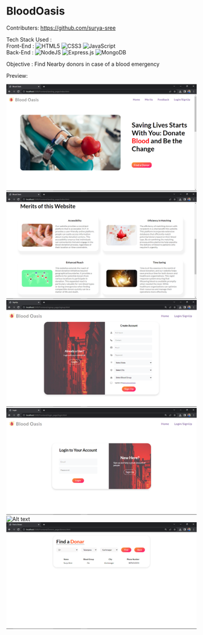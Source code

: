 # BloodOasis

Contributers: https://github.com/surya-sree

Tech Stack Used : <br>
Front-End : ![HTML5](https://img.shields.io/badge/html5-%23E34F26.svg?style=for-the-badge&logo=html5&logoColor=white)  ![CSS3](https://img.shields.io/badge/css3-%231572B6.svg?style=for-the-badge&logo=css3&logoColor=white) ![JavaScript](https://img.shields.io/badge/javascript-%23323330.svg?style=for-the-badge&logo=javascript&logoColor=%23F7DF1E) <br>
Back-End : ![NodeJS](https://img.shields.io/badge/node.js-6DA55F?style=for-the-badge&logo=node.js&logoColor=white) ![Express.js](https://img.shields.io/badge/express.js-%23404d59.svg?style=for-the-badge&logo=express&logoColor=%2361DAFB) ![MongoDB](https://img.shields.io/badge/MongoDB-%234ea94b.svg?style=for-the-badge&logo=mongodb&logoColor=white)

Objective : Find Nearby donors in case of a blood emergency <br>

Preview: <br>

![Alt text](https://github.com/adityapatel-00/BloodOasis/blob/main/Images/Landing.png)
![Alt text](https://github.com/adityapatel-00/BloodOasis/blob/main/Images/Landing2.png)
![Alt text](https://github.com/adityapatel-00/BloodOasis/blob/main/Images/Signup.png)
![Alt text](https://github.com/adityapatel-00/BloodOasis/blob/main/Images/Login.png)
![Alt text](https://github.com/adityapatel-00/BloodOasis/blob/main/Images/Dashbioard.png)
![Alt text](https://github.com/adityapatel-00/BloodOasis/blob/main/Images/Find.png)


